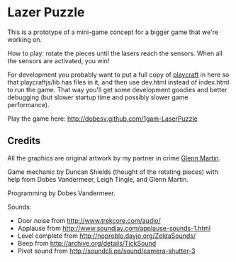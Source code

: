 # Lazer Puzzle

This is a prototype of a mini-game concept for a bigger game that we're working on.

How to play: rotate the pieces until the lasers reach the sensors.  When all the sensors are
activated, you win!

For development you probably want to put a full copy of [playcraft](http://playcraftlabs.com/) in here so that playcraftjs/lib
has files in it, and then use dev.html instead of index.html to run the game.  That way you'll
get some development goodies and better debugging (but slower startup time and possibly slower
game performance).

Play the game here: <http://dobesv.github.com/1gam-LaserPuzzle>

## Credits

All the graphics are original artwork by my partner in crime [Glenn Martin](http://bunyep.com).

Game mechanic by Duncan Shields (thought of the rotating pieces) with help from Dobes Vandermeer,
Leigh Tingle, and Glenn Martin.

Programming by Dobes Vandermeer.

Sounds:

- Door noise from http://www.trekcore.com/audio/
- Applause from http://www.soundjay.com/applause-sounds-1.html
- Level complete from http://noproblo.dayjo.org/ZeldaSounds/
- Beep from http://archive.org/details/TickSound
- Pivot sound from http://soundcli.ps/sound/camera-shutter-3





